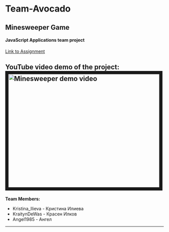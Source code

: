 # Team-Avocado
## Minesweeper Game 
#### JavaScript Applications team project
[Link to Assignment](https://github.com/TelerikAcademy/JavaScript-Applications/blob/master/Teamwork/README.md)

YouTube video demo of the project:
<a href="http://www.youtube.com/watch?feature=player_embedded&v=0DxmqahqMT4
" target="_blank"><img src="http://img.youtube.com/vi/0DxmqahqMT4/0.jpg" 
alt="Minesweeper demo video" width="480" height="360" border="10" /></a>
---
**Team Members:**
* Kristina_Ilieva - Кристина Илиева
* KraitynDeWas - Красен Илков
* Angel1985 - Ангел


---



